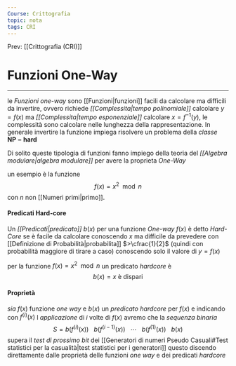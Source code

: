```yaml
---
Course: Crittografia
topic: nota
tags: CRI
---
```


Prev: [[Crittografia (CRI)]]

# Funzioni One-Way
---
le _Funzioni one-way_ sono [[Funzioni|funzioni]] facili da calcolare ma difficili da invertire, ovvero richiede _[[Complessita|tempo polinomiale]]_ calcolare $y =f(x)$ ma _[[Complessita|tempo esponenziale]]_ calcolare $x=f^{-1}(y)$, le complessità sono calcolare nelle lunghezza della rappresentazione. 
In generale invertire la funzione impiega risolvere un problema della _classe_ $\mathbf{NP-hard}$


Di solito queste tipologia di funzioni fanno impiego della teoria del _[[Algebra modulare|algebra modulare]]_ per avere la proprieta _One-Way_

un esempio è la funzione 
$$f(x)=x^{2}\mod n$$
con $n$ non [[Numeri primi|primo]].

#### Predicati Hard-core
Un _[[Predicati|predicato]]_ $b(x)$  per una funzione _One-way_ $f(x)$
è detto _Hard-Core_ se è facile da calcolare conoscendo $x$ ma difficile da prevedere con [[Definizione di Probabilità|probabilita]] $>\cfrac{1}{2}$ (quindi con probabilità maggiore di tirare a caso) conoscendo solo il valore di $y=f(x)$

per la funzione $f(x)=x^{2}\mod n$ un predicato _hardcore_ è
$$b(x)= x \text{ è dispari}$$

#### Proprietà
_sia_ $f(x)$ funzione _one way_ e $b(x)$ un _predicato hardcore_ per $f(x)$ e indicando con $f^{(i)}(x)$ l _applicazione_ di $i$  volte di $f(x)$ avremo che la _sequenza binaria_
$$S = b(f^{(i)}(x)) \ \ \ b(f^{(i-1)}(x)) \ \ \ \cdots \ \ \ b(f^{(1)}(x))  \ \ \ b(x) $$
supera il _test di prossimo bit_ dei [[Generatori di numeri Pseudo Casuali#Test statistici per la casualità|test statistici per i generatori]]
questo discendo direttamente dalle proprietà delle funzioni _one way_ e dei predicati _hardcore_  

